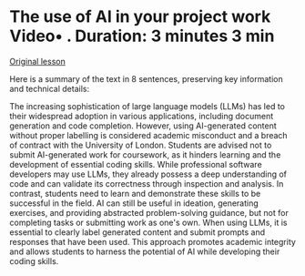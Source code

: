 # The use of AI in your project work Video• . Duration: 3 minutes 3 min

[Original lesson](https://www.coursera.org/learn/uol-introduction-to-programming-2/lecture/MsFNS/the-use-of-ai-in-your-project-work)

Here is a summary of the text in 8 sentences, preserving key information and technical details:

The increasing sophistication of large language models (LLMs) has led to their widespread adoption in various applications, including document generation and code completion. However, using AI-generated content without proper labelling is considered academic misconduct and a breach of contract with the University of London. Students are advised not to submit AI-generated work for coursework, as it hinders learning and the development of essential coding skills. While professional software developers may use LLMs, they already possess a deep understanding of code and can validate its correctness through inspection and analysis. In contrast, students need to learn and demonstrate these skills to be successful in the field. AI can still be useful in ideation, generating exercises, and providing abstracted problem-solving guidance, but not for completing tasks or submitting work as one's own. When using LLMs, it is essential to clearly label generated content and submit prompts and responses that have been used. This approach promotes academic integrity and allows students to harness the potential of AI while developing their coding skills.

